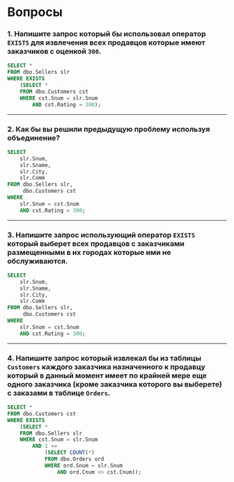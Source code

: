 # Вопросы
### 1. Напишите запрос который бы использовал оператор `EXISTS` для извлечения всех продавцов которые имеют заказчиков с оценкой `300`.
```sql
SELECT *
FROM dbo.Sellers slr
WHERE EXISTS
    (SELECT *
    FROM dbo.Customers cst
    WHERE cst.Snum = slr.Snum
        AND cst.Rating = 300);
```
***
### 2. Как бы вы решили предыдущую проблему используя объединение?
```sql
SELECT
    slr.Snum,
    slr.Sname,
    slr.City,
    slr.Comm
FROM dbo.Sellers slr,
     dbo.Customers cst
WHERE
    slr.Snum = cst.Snum
    AND cst.Rating = 300;
```
***
### 3. Напишите запрос использующий оператор `EXISTS` который выберет всех продавцов с заказчиками размещенными в их городах которые ими не обслуживаются.
```sql
SELECT
    slr.Snum,
    slr.Sname,
    slr.City,
    slr.Comm
FROM dbo.Sellers slr,
     dbo.Customers cst
WHERE
    slr.Snum = cst.Snum
    AND cst.Rating = 300;
```
***
### 4. Напишите запрос который извлекал бы из таблицы `Customers` каждого заказчика назначенного к продавцу который в данный момент имеет по крайней мере еще одного заказчика (кроме заказчика которого вы выберете) с заказами в таблице `Orders`.
```sql
SELECT *
FROM dbo.Customers cst
WHERE EXISTS
    (SELECT *
    FROM dbo.Sellers slr
    WHERE cst.Snum = slr.Snum
        AND 1 <=
            (SELECT COUNT(*)
            FROM dbo.Orders ord
            WHERE ord.Snum = slr.Snum
                AND ord.Cnum <> cst.Cnum));
```
